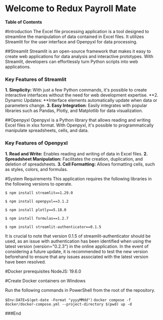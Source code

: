 # Welcome to Redux Payroll Mate

**Table of Contents**

#Introduction
The Excel file processing application is a tool designed to streamline the manipulation of data contained in Excel files. It utilizes Streamlit for the user interface and Openpyxl for data processing.

##Streamlit
Streamlit is an open-source framework that makes it easy to create web applications for data analysis and interactive prototypes. With Streamlit, developers can effortlessly turn Python scripts into web applications.

###  Key Features of Streamlit
**1. Simplicity:** With just a few Python commands, it's possible to create interactive interfaces without the need for web development expertise.
**2. Dynamic Updates: **Interface elements automatically update when data or parameters change.
**3. Easy Integration**: Easily integrates with popular libraries such as Pandas, Plotly, and Matplotlib for data visualization.

##Openpyxl
Openpyxl is a Python library that allows reading and writing Excel files in xlsx format. With Openpyxl, it's possible to programmatically manipulate spreadsheets, cells, and data.

###  Key Features of Openpyxl
**1. Read and Write:** Enables reading and writing of data in Excel files.
**2. Spreadsheet Manipulation:** Facilitates the creation, duplication, and deletion of spreadsheets.
**3. Cell Formatting:** Allows formatting cells, such as styles, colors, and formulas.

#System Requirements
This application requires the following libraries in the following versions to operate.

`$ npm install streamlit==1.29.0`

`$ npm install openpyxl==3.1.2`

`$ npm install plotly==5.18.0`

`$ npm install formulas==1.2.7`

`$ npm install streamlit-authenticator==0.1.5`


It is crucial to note that version 0.1.5 of streamlit-authenticator should be used, as an issue with authentication has been identified when using the latest version (version="0.2.3") in the online application. In the event of considering a future update, it is recommended to test the new version beforehand to ensure that any issues associated with the latest version have been resolved.

#Docker prerequisites
NodeJS: 19.6.0

#Create Docker containers on Windows

Run the following commands in PowerShell from the root of the repository.

`$Env:DATE=$(get-date -Format "yyyyMMdd")`
`docker compose -f docker/docker-compose.yml --project-directory $(pwd) up -d`

###End
